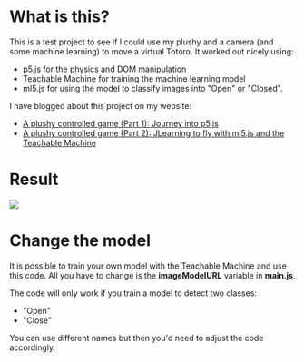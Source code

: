 # What is this?

This is a test project to see if I could use my plushy and a camera (and some machine learning) to move a virtual Totoro.
It worked out nicely using:

- p5.js for the physics and DOM manipulation
- Teachable Machine for training the machine learning model
- ml5.js for using the model to classify images into "Open" or "Closed".

I have blogged about this project on my website:

- [A plushy controlled game (Part 1): Journey into p5.js](https://tomcools.be/post/feb-2020-plushy-game-1/)
- [A plushy controlled game (Part 2): JLearning to fly with ml5.js and the Teachable Machine](https://tomcools.be/post/feb-2020-plushy-game-2/)

# Result

![](result/totz.gif)

# Change the model

It is possible to train your own model with the Teachable Machine and use this code.
All you have to change is the **imageModelURL** variable in **main.js**.

The code will only work if you train a model to detect two classes:
- "Open"
- "Close"

You can use different names but then you'd need to adjust the code accordingly.

